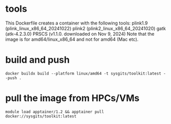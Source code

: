 # tools
This Dockerfile creates a container with the following tools:
plink1.9 (plink_linux_x86_64_20241022)
plink2 (plink2_linux_x86_64_20241020)
gatk (atk-4.2.3.0)
PRSCS (v1.1.0. downloaded on Nov 9, 2024)
Note that the image is for amd64/linux_x86_64 and not for amd64 (Mac etc).

# build and push
`docker buildx build --platform linux/amd64 -t sysgits/toolkit:latest --push .`

# pull the image from HPCs/VMs
`module load apptainer/1.2 && apptainer pull docker://sysgits/toolkit:latest`
